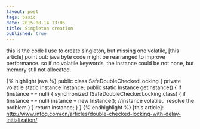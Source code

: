 ```yaml
---
layout: post
tags: basic
date: 2015-08-14 13:06
title: Singleton creation
published: true
---
```


this is the code I use to create singleton, but missing one volatile,
[this article] point out: java byte code might be rearranged to improve performance.
so if no volatile keywords, the instance could be not none, but memory still not allocated.

{% highlight java %}
public class SafeDoubleCheckedLocking {
private volatile static Instance instance;
    public static Instance getInstance() {
        if (instance == null) {
            synchronized (SafeDoubleCheckedLocking.class) {
        if (instance == null)
            instance = new Instance();
            //instance volatile，resolve the problem
        }
        }
        return instance;
        }
}
{% endhighlight %}
[this article]: http://www.infoq.com/cn/articles/double-checked-locking-with-delay-initialization/